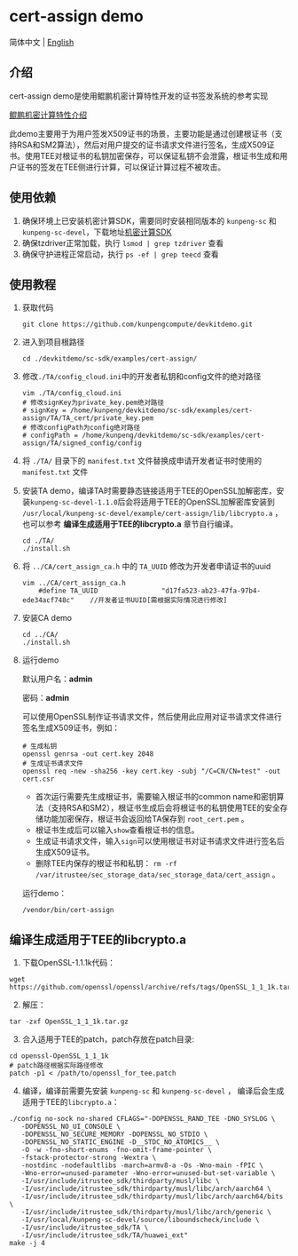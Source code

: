 # cert-assign demo

简体中文 | [English](README_en.md)

## 介绍
cert-assign demo是使用鲲鹏机密计算特性开发的证书签发系统的参考实现

[鲲鹏机密计算特性介绍](https://www.hikunpeng.com/zh/developer/boostkit/confidential-computing)

此demo主要用于为用户签发X509证书的场景，主要功能是通过创建根证书（支持RSA和SM2算法），然后对用户提交的证书请求文件进行签名，生成X509证书。使用TEE对根证书的私钥加密保存，可以保证私钥不会泄露，根证书生成和用户证书的签发在TEE侧进行计算，可以保证计算过程不被攻击。

## 使用依赖

1. 确保环境上已安装机密计算SDK，需要同时安装相同版本的 `kunpeng-sc` 和 `kunpeng-sc-devel`，下载地址[机密计算SDK](https://mirrors.huaweicloud.com/kunpeng/archive/Kunpeng_SDK/itrustee/)
2. 确保tzdriver正常加载，执行 `lsmod | grep tzdriver` 查看
3. 确保守护进程正常启动，执行 `ps -ef | grep teecd` 查看

## 使用教程

1. 获取代码

   ```shell
   git clone https://github.com/kunpengcompute/devkitdemo.git
   ```

2. 进入到项目根路径

   ```shell
   cd ./devkitdemo/sc-sdk/examples/cert-assign/
   ```

3. 修改`./TA/config_cloud.ini`中的开发者私钥和config文件的绝对路径

   ```shell
   vim ./TA/config_cloud.ini
   # 修改signKey为private_key.pem绝对路径
   # signKey = /home/kunpeng/devkitdemo/sc-sdk/examples/cert-assign/TA/TA_cert/private_key.pem
   # 修改configPath为config绝对路径
   # configPath = /home/kunpeng/devkitdemo/sc-sdk/examples/cert-assign/TA/signed_config/config
   ```

4. 将 `./TA/` 目录下的 `manifest.txt` 文件替换成申请开发者证书时使用的 `manifest.txt` 文件

5. 安装TA demo，编译TA时需要静态链接适用于TEE的OpenSSL加解密库，安装`kunpeng-sc-devel-1.1.0`后会将适用于TEE的OpenSSL加解密库安装到 `/usr/local/kunpeng-sc-devel/example/cert-assign/lib/libcrypto.a` ，也可以参考 **编译生成适用于TEE的libcrypto.a** 章节自行编译。

   ```shell
   cd ./TA/
   ./install.sh
   ```

6. 将 `../CA/cert_assign_ca.h` 中的 `TA_UUID` 修改为开发者申请证书的uuid

   ```shell
   vim ../CA/cert_assign_ca.h
       #define TA_UUID                "d17fa523-ab23-47fa-97b4-ede34acf748c"    //开发者证书UUID[需根据实际情况进行修改]
   ```

7. 安装CA demo

   ```shell
   cd ../CA/
   ./install.sh
   ```

8. 运行demo

   默认用户名：**admin**

   密码：**admin**

   可以使用OpenSSL制作证书请求文件，然后使用此应用对证书请求文件进行签名生成X509证书，例如：
   ```
   # 生成私钥
   openssl genrsa -out cert.key 2048
   # 生成证书请求文件
   openssl req -new -sha256 -key cert.key -subj "/C=CN/CN=test" -out cert.csr
   ```

   - 首次运行需要先生成根证书，需要输入根证书的common name和密钥算法（支持RSA和SM2），根证书生成后会将根证书的私钥使用TEE的安全存储功能加密保存，根证书会返回给TA保存到 `root_cert.pem` 。
   - 根证书生成后可以输入`show`查看根证书的信息。
   - 生成证书请求文件，输入`sign`可以使用根证书对证书请求文件进行签名后生成X509证书。
   - 删除TEE内保存的根证书和私钥： `rm -rf /var/itrustee/sec_storage_data/sec_storage_data/cert_assign` 。

   运行demo：
   ```shell
   /vendor/bin/cert-assign
   ```


## 编译生成适用于TEE的libcrypto.a

1. 下载OpenSSL-1.1.1k代码：
```shell
wget https://github.com/openssl/openssl/archive/refs/tags/OpenSSL_1_1_1k.tar.gz
```

2. 解压：
```shell
tar -zxf OpenSSL_1_1_1k.tar.gz
```

3. 合入适用于TEE的patch，patch存放在patch目录:
```shell
cd openssl-OpenSSL_1_1_1k
# patch路径根据实际路径修改
patch -p1 < /path/to/openssl_for_tee.patch
```

4. 编译，编译前需要先安装 `kunpeng-sc` 和 `kunpeng-sc-devel` ， 编译后会生成适用于TEE的`libcrypto.a`：
```shell
./config no-sock no-shared CFLAGS="-DOPENSSL_RAND_TEE -DNO_SYSLOG \
   -DOPENSSL_NO_UI_CONSOLE \
   -DOPENSSL_NO_SECURE_MEMORY -DOPENSSL_NO_STDIO \
   -DOPENSSL_NO_STATIC_ENGINE -D__STDC_NO_ATOMICS__ \
   -O -w -fno-short-enums -fno-omit-frame-pointer \
   -fstack-protector-strong -Wextra \
   -nostdinc -nodefaultlibs -march=armv8-a -Os -Wno-main -fPIC \
   -Wno-error=unused-parameter -Wno-error=unused-but-set-variable \
   -I/usr/include/itrustee_sdk/thirdparty/musl/libc \
   -I/usr/include/itrustee_sdk/thirdparty/musl/libc/arch/aarch64 \
   -I/usr/include/itrustee_sdk/thirdparty/musl/libc/arch/aarch64/bits \
   -I/usr/include/itrustee_sdk/thirdparty/musl/libc/arch/generic \
   -I/usr/local/kunpeng-sc-devel/source/liboundscheck/include \
   -I/usr/include/itrustee_sdk/TA \
   -I/usr/include/itrustee_sdk/TA/huawei_ext"
make -j 4
```